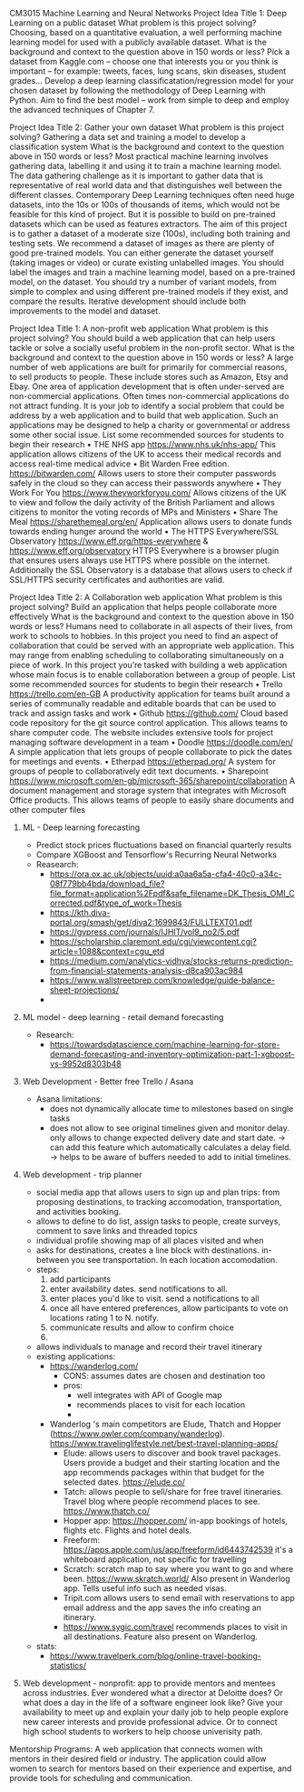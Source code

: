 
CM3015 Machine Learning and Neural Networks
Project Idea Title 1: Deep Learning on a public dataset
What problem is this project solving?
Choosing, based on a quantitative evaluation, a well performing machine learning model for used
with a publicly available dataset. 
What is the background and context to the question above in 150 words or less?
Pick a dataset from Kaggle.com – choose one that interests you or you think is important – for
example: tweets, faces, lung scans, skin diseases, student grades…
Develop a deep learning classificatation/regression model for your chosen dataset by following the
methodology of Deep Learning with Python. Aim to find the best model – work from simple to deep
and employ the advanced techniques of Chapter 7. 


Project Idea Title 2: Gather your own dataset
What problem is this project solving?
Gathering a data set and training a model to develop a classification system
What is the background and context to the question above in 150 words or less?
Most practical machine learning involves gathering data, labelling it and using it to train a machine
learning model. The data gathering challenge as it is important to gather data that is representative
of real world data and that distinguishes well between the different classes. Contemporary Deep
Learning techniques often need huge datasets, into the 10s or 100s of thousands of items, which
would not be feasible for this kind of project. But it is possible to build on pre-trained datasets which
can be used as features extractors. The aim of this project is to gather a dataset of a moderate size
(100s), including both training and testing sets. We recommend a dataset of images as there are
plenty of good pre-trained models. You can either generate the dataset yourself (taking images or
video) or curate existing unlabelled images. You should label the images and train a machine
learning model, based on a pre-trained model, on the dataset. You should try a number of variant
models, from simple to complex and using different pre-trained models if they exist, and compare
the results. Iterative development should include both improvements to the model and dataset. 


Project Idea Title 1: A non-profit web application
What problem is this project solving?
You should build a web application that can help users tackle or solve a socially useful problem in the
non-profit sector.
What is the background and context to the question above in 150 words or less?
A large number of web applications are built for primarily for commercial reasons, to sell products to
people. These include stores such as Amazon, Etsy and Ebay. One area of application development
that is often under-served are non-commercial applications. Often times non-commercial
applications do not attract funding. It is your job to identify a social problem that could be address
by a web application and to build that web application. Such an applications may be designed to
help a charity or governmental or address some other social issue.
List some recommended sources for students to begin their research
• THE NHS app https://www.nhs.uk/nhs-app/
This application allows citizens of the UK to access their medical records and access
real-time medical advice
• Bit Warden Free edition. https://bitwarden.com/
Allows users to store their computer passwords safely in the cloud so they can
access their passwords anywhere
• They Work For You https://www.theyworkforyou.com/
Allows citizens of the UK to view and follow the daily activity of the British
Parliament and allows citizens to monitor the voting records of MPs and Ministers
• Share The Meal https://sharethemeal.org/en/
Application allows users to donate funds towards ending hunger around the world
• The HTTPS Everywhere/SSL Observatory https://www.eff.org/https-everywhere &
https://www.eff.org/observatory
HTTPS Everywhere is a browser plugin that ensures users always use HTTPS where possible
on the internet. Additionally the SSL Observatory is a database that allows users to check if
SSL/HTTPS security certificates and authorities are valid.


Project Idea Title 2: A Collaboration web application
What problem is this project solving?
Build an application that helps people collaborate more effectively
What is the background and context to the question above in 150 words or less?
Humans need to collaborate in all aspects of their lives, from work to schools to hobbies. In
this project you need to find an aspect of collaboration that could be served with an
appropriate web application. This may range from enabling scheduling to collaborating
simultaneously on a piece of work. In this project you’re tasked with building a web
application whose main focus is to enable collaboration between a group of people.
List some recommended sources for students to begin their research
• Trello https://trello.com/en-GB
A productivity application for teams built around a series of communally readable
and editable boards that can be used to track and assign tasks and work
• Github https://github.com/
Cloud based code repository for the git source control application. This allows teams
to share computer code. The website includes extensive tools for project managing
software development in a team
• Doodle https://doodle.com/en/
A simple application that lets groups of people collaborate to pick the dates for
meetings and events.
• Etherpad https://etherpad.org/
A system for groups of people to collaboratively edit text documents.
• Sharepoint https://www.microsoft.com/en-gb/microsoft-365/sharepoint/collaboration
A document management and storage system that integrates with Microsoft Office
products. This allows teams of people to easily share documents and other
computer files


1) ML - Deep learning forecasting 
    * Predict stock prices fluctuations based on financial quarterly results
    * Compare XGBoost and Tensorflow's Recurring Neural Networks
    * Reasearch:
        * https://ora.ox.ac.uk/objects/uuid:a0aa6a5a-cfa4-40c0-a34c-08f779bb4bda/download_file?file_format=application%2Fpdf&safe_filename=DK_Thesis_OMI_Corrected.pdf&type_of_work=Thesis
        * https://kth.diva-portal.org/smash/get/diva2:1699843/FULLTEXT01.pdf 
        * https://gvpress.com/journals/IJHIT/vol9_no2/5.pdf 
        * https://scholarship.claremont.edu/cgi/viewcontent.cgi?article=1088&context=cgu_etd
        * https://medium.com/analytics-vidhya/stocks-returns-prediction-from-financial-statements-analysis-d8ca903ac984 
        * https://www.wallstreetprep.com/knowledge/guide-balance-sheet-projections/ 
        * 
2) ML model - deep learning - retail demand forecasting
    * Research: 
        * https://towardsdatascience.com/machine-learning-for-store-demand-forecasting-and-inventory-optimization-part-1-xgboost-vs-9952d8303b48

2) Web Development - Better free Trello / Asana
    * Asana limitations: 
        * does not dynamically allocate time to milestones based on single tasks 
        * does not allow to see original timelines given and monitor delay. only allows to change expected delivery date and start date. -> can add this feature which automatically calculates a delay field. -> helps to be aware of buffers needed to add to initial timelines.

3) Web development - trip planner
    * social media app that allows users to sign up and plan trips: from proposing destinations, to 
        tracking accomodation, transportation, and activities booking. 
    * allows to define to do list, assign tasks to people, create surveys, comment to save links and threaded topics
    * individual profile showing map of all places visited and when
    * asks for destinations, creates a line block with destinations. in-between you see transportation. In each location accomodation.
    * steps:
        1) add participants
        2) enter availability dates. send notifications to all. 
        3) enter places you'd like to visit. send a notifications to all
        4) once all have entered preferences, allow participants to vote on locations rating 1 to N. notify.
        5) communicate results and allow to confirm choice
        6) 
    *  allows individuals to manage and record their travel itinerary
    * existing applications:
        * https://wanderlog.com/
            * CONS: assumes dates are chosen and destination too
            * pros: 
                * well integrates with API of Google map
                * recommends places to visit for each location
                * 
        *  Wanderlog 's main competitors are Elude, Thatch and Hopper (https://www.owler.com/company/wanderlog). https://www.travelinglifestyle.net/best-travel-planning-apps/ 
            * Elude: allows users to discover and book travel packages. Users provide a budget and their starting location and the app recommends packages within that budget for the selected dates. https://elude.co/ 
            * Tatch: allows people to sell/share for free travel itineraries. Travel blog where people recommend places to see. https://www.thatch.co/
            * Hopper app: https://hopper.com/ in-app bookings of hotels, flights etc. Flights and hotel deals.
            * Freeform: https://apps.apple.com/us/app/freeform/id6443742539 it's a whiteboard application, not specific for travelling 
            * Scratch: scratch map to say where you want to go and where been. https://www.skratch.world/ Also present in Wanderlog app. Tells useful info such as needed visas. 
            * Tripit.com allows users to send email with reservations to app email address and the app saves the info creating an itinerary. 
            * https://www.sygic.com/travel recommends places to visit in all destinations. Feature also present on Wanderlog. 
    * stats:
        * https://www.travelperk.com/blog/online-travel-booking-statistics/



4) Web development - nonprofit: app to provide mentors and mentees across industries. Ever wondered what a director at Deloitte does? Or what does a day in the life of a software engineer look like? Give your availability to meet up and explain your daily job to help people explore new career interests and provide professional advice. Or to connect high school students to workers to help choose univerisity path. 

Mentorship Programs: A web application that connects women with mentors in their desired field or industry. The application could allow women to search for mentors based on their experience and expertise, and provide tools for scheduling and communication.
